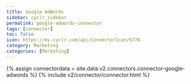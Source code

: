 ```yaml
---
title: Google AdWords
sidebar: cyclr_sidebar
permalink: google-adwords-connector
tags: [connector]
toc: false
icon: https://my.cyclr.com/api/ConnectorIcon/6776
category: Marketing
categories: [Marketing]
---
```

{% assign connectordata = site.data.v2.connectors.connector-google-adwords %}
{% include v2/connector/connector.html %}	